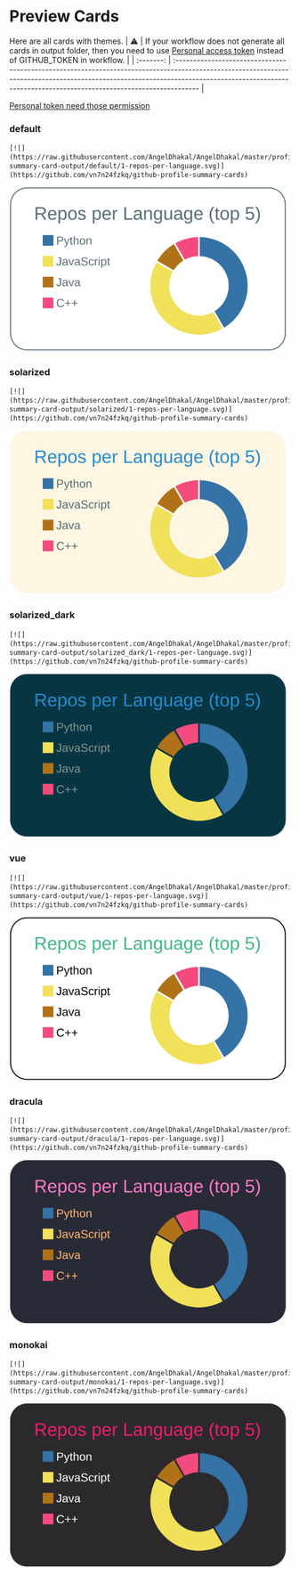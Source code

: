 
# Preview Cards

Here are all cards with themes.
| :warning: | If your workflow does not generate all cards in output folder, then you need to use [Personal access token](https://docs.github.com/en/actions/configuring-and-managing-workflows/creating-and-storing-encrypted-secrets) instead of GITHUB_TOKEN in workflow. |
| :-------: | :------------------------------------------------------------------------------------------------------------------------------------------------------------------------------------------------------------------------------------------------ |

[Personal token need those permission](https://github.com/vn7n24fzkq/github-profile-summary-cards/wiki/Personal-access-token-permissions)


### default


```
[![](https://raw.githubusercontent.com/AngelDhakal/AngelDhakal/master/profile-summary-card-output/default/1-repos-per-language.svg)](https://github.com/vn7n24fzkq/github-profile-summary-cards)
```
![](https://raw.githubusercontent.com/AngelDhakal/AngelDhakal/master/profile-summary-card-output/default/1-repos-per-language.svg)


### solarized


```
[![](https://raw.githubusercontent.com/AngelDhakal/AngelDhakal/master/profile-summary-card-output/solarized/1-repos-per-language.svg)](https://github.com/vn7n24fzkq/github-profile-summary-cards)
```
![](https://raw.githubusercontent.com/AngelDhakal/AngelDhakal/master/profile-summary-card-output/solarized/1-repos-per-language.svg)


### solarized_dark


```
[![](https://raw.githubusercontent.com/AngelDhakal/AngelDhakal/master/profile-summary-card-output/solarized_dark/1-repos-per-language.svg)](https://github.com/vn7n24fzkq/github-profile-summary-cards)
```
![](https://raw.githubusercontent.com/AngelDhakal/AngelDhakal/master/profile-summary-card-output/solarized_dark/1-repos-per-language.svg)


### vue


```
[![](https://raw.githubusercontent.com/AngelDhakal/AngelDhakal/master/profile-summary-card-output/vue/1-repos-per-language.svg)](https://github.com/vn7n24fzkq/github-profile-summary-cards)
```
![](https://raw.githubusercontent.com/AngelDhakal/AngelDhakal/master/profile-summary-card-output/vue/1-repos-per-language.svg)


### dracula


```
[![](https://raw.githubusercontent.com/AngelDhakal/AngelDhakal/master/profile-summary-card-output/dracula/1-repos-per-language.svg)](https://github.com/vn7n24fzkq/github-profile-summary-cards)
```
![](https://raw.githubusercontent.com/AngelDhakal/AngelDhakal/master/profile-summary-card-output/dracula/1-repos-per-language.svg)


### monokai


```
[![](https://raw.githubusercontent.com/AngelDhakal/AngelDhakal/master/profile-summary-card-output/monokai/1-repos-per-language.svg)](https://github.com/vn7n24fzkq/github-profile-summary-cards)
```
![](https://raw.githubusercontent.com/AngelDhakal/AngelDhakal/master/profile-summary-card-output/monokai/1-repos-per-language.svg)

